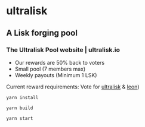 # ultralisk

## A Lisk forging pool

### The Ultralisk Pool website | ultralisk.io

- Our rewards are 50% back to voters
- Small pool (7 members max)
- Weekly payouts (Minimum 1 LSK)

Current reward requirements: Vote for [ultralisk](https://explorer.lisk.io/address/1605683440295884021L) & [leon](https://explorer.lisk.io/address/16811843780664295310L))

`yarn install`

`yarn build`

`yarn start`
